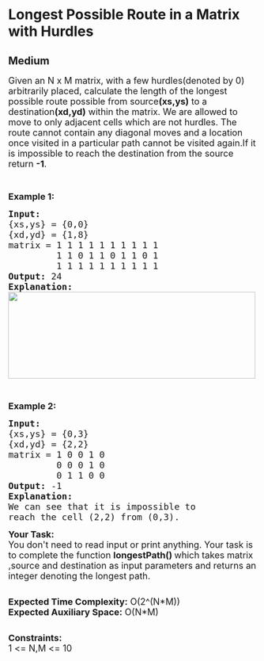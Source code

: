 # Longest Possible Route in a Matrix with Hurdles
## Medium 
<div class="problem-statement">
                <p></p><p><span style="font-size:18px">Given an N&nbsp;x M&nbsp;matrix, with a few hurdles(denoted by 0) arbitrarily placed, calculate the length of the longest possible route possible from source<strong>(xs,ys)</strong> to a destination<strong>(xd,yd)</strong> within the matrix. We are allowed to move to only adjacent cells which are not hurdles. The route cannot contain any diagonal moves and a location once visited in a particular path cannot be visited again.If it is impossible to reach the destination from the source return <strong>-1</strong>.</span></p>

<p>&nbsp;</p>

<p><strong><span style="font-size:18px">Example 1:</span></strong></p>

<pre style="position: relative;"><strong><span style="font-size:18px">Input:</span></strong>
<span style="font-size:18px">{xs,ys} = {0,0}</span>
<span style="font-size:18px">{xd,yd} = {1,8}</span>
<span style="font-size:18px">matrix = 1 1 1 1 1 1 1 1 1 1</span>
<span style="font-size:18px">         1 1 0 1 1 0 1 1 0 1</span>
<span style="font-size:18px">         1 1 1 1 1 1 1 1 1 1</span>
<strong><span style="font-size:18px">Output: </span></strong><span style="font-size:18px">24</span>
<strong><span style="font-size:18px">Explanation:</span></strong>
<strong><span style="font-size:18px"><img alt="" src="https://media.geeksforgeeks.org/wp-content/cdn-uploads/matrix_highlight.png" style="height:175px; width:500px" class="img-responsive"></span></strong><div class="open_grepper_editor" title="Edit &amp; Save To Grepper"></div></pre>

<p>&nbsp;</p>

<p><strong><span style="font-size:18px">Example 2:</span></strong></p>

<pre style="position: relative;"><strong><span style="font-size:18px">Input: </span></strong>
<span style="font-size:18px">{xs,ys} = {0,3}</span>
<span style="font-size:18px">{xd,yd} = {2,2}</span>
<span style="font-size:18px">matrix =<strong><span style="font-size:18px"> </span></strong>1 0 0 1 0</span>
<span style="font-size:18px">         0 0 0 1 0</span>
<span style="font-size:18px">         0 1 1 0 0</span>
<strong><span style="font-size:18px">Output: </span></strong><span style="font-size:18px">-1</span>
<strong><span style="font-size:18px">Explanation:</span></strong>
<span style="font-size:18px">We can see that it is impossible to</span>
<span style="font-size:18px">reach the cell (2,2) from (0,3).</span>
<div class="open_grepper_editor" title="Edit &amp; Save To Grepper"></div></pre>

<p><span style="font-size:18px"><strong>Your Task:</strong><br>
You don't need to read input or print anything. Your task is to complete the function&nbsp;<strong>longestPath()&nbsp;</strong>which takes matrix ,source and destination as&nbsp;input parameters and returns an integer denoting the longest path.</span></p>

<p><br>
<span style="font-size:18px"><strong>Expected Time Complexity:</strong>&nbsp;O(2^(N*M))<br>
<strong>Expected Auxiliary Space:</strong>&nbsp;O(N*M)</span></p>

<p><br>
<span style="font-size:18px"><strong>Constraints:</strong><br>
1 &lt;= N,M &lt;= 10</span></p>
 <p></p>
            </div>